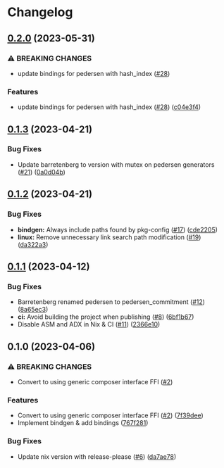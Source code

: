 # Changelog

## [0.2.0](https://github.com/noir-lang/barretenberg-sys/compare/v0.1.3...v0.2.0) (2023-05-31)


### ⚠ BREAKING CHANGES

* update bindings for pedersen with hash_index ([#28](https://github.com/noir-lang/barretenberg-sys/issues/28))

### Features

* update bindings for pedersen with hash_index ([#28](https://github.com/noir-lang/barretenberg-sys/issues/28)) ([c04e3f4](https://github.com/noir-lang/barretenberg-sys/commit/c04e3f46e87c95a364c476bf8f0d310e994c5597))

## [0.1.3](https://github.com/noir-lang/barretenberg-sys/compare/v0.1.2...v0.1.3) (2023-04-21)


### Bug Fixes

* Update barretenberg to version with mutex on pedersen generators ([#21](https://github.com/noir-lang/barretenberg-sys/issues/21)) ([0a0d04b](https://github.com/noir-lang/barretenberg-sys/commit/0a0d04ba3cc3761e14e64947fd97c3f44b9e3969))

## [0.1.2](https://github.com/noir-lang/barretenberg-sys/compare/v0.1.1...v0.1.2) (2023-04-21)


### Bug Fixes

* **bindgen:** Always include paths found by pkg-config ([#17](https://github.com/noir-lang/barretenberg-sys/issues/17)) ([cde2205](https://github.com/noir-lang/barretenberg-sys/commit/cde2205304c8654aff5a7741de26d14dc9ee886f))
* **linux:** Remove unnecessary link search path modification ([#19](https://github.com/noir-lang/barretenberg-sys/issues/19)) ([da322a3](https://github.com/noir-lang/barretenberg-sys/commit/da322a39798067008e500f1a7f7452bbfb123842))

## [0.1.1](https://github.com/noir-lang/barretenberg-sys/compare/v0.1.0...v0.1.1) (2023-04-12)


### Bug Fixes

* Barretenberg renamed pedersen to pedersen_commitment ([#12](https://github.com/noir-lang/barretenberg-sys/issues/12)) ([8a65ec3](https://github.com/noir-lang/barretenberg-sys/commit/8a65ec373256c83205a572fc8b91ae78dfba7454))
* **ci:** Avoid building the project when publishing ([#8](https://github.com/noir-lang/barretenberg-sys/issues/8)) ([6bf1b67](https://github.com/noir-lang/barretenberg-sys/commit/6bf1b67cdb638ef9078dd557e8bdf208d36187e1))
* Disable ASM and ADX in Nix & CI ([#11](https://github.com/noir-lang/barretenberg-sys/issues/11)) ([2366e10](https://github.com/noir-lang/barretenberg-sys/commit/2366e1093f1e7f8beee60e14524bebc07b883d70))

## 0.1.0 (2023-04-06)


### ⚠ BREAKING CHANGES

* Convert to using generic composer interface FFI ([#2](https://github.com/noir-lang/barretenberg-sys/issues/2))

### Features

* Convert to using generic composer interface FFI ([#2](https://github.com/noir-lang/barretenberg-sys/issues/2)) ([7f39dee](https://github.com/noir-lang/barretenberg-sys/commit/7f39dee9f92addca6b3153fe09fe2b524296a127))
* Implement bindgen & add bindings ([767f281](https://github.com/noir-lang/barretenberg-sys/commit/767f28171381f165dd93cb0c00aaf79b0396ddfb))


### Bug Fixes

* Update nix version with release-please ([#6](https://github.com/noir-lang/barretenberg-sys/issues/6)) ([da7ae78](https://github.com/noir-lang/barretenberg-sys/commit/da7ae78e0d3c42f5ff4725c40e6a5c649750ebf7))
